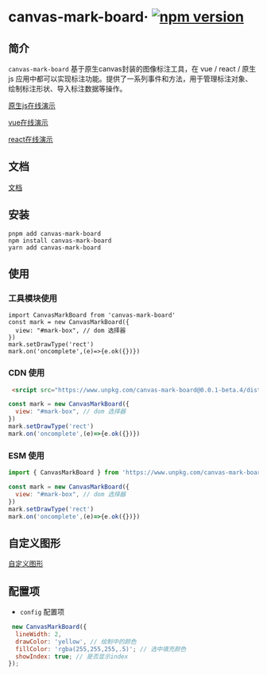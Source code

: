 # canvas-mark-board&middot; [![npm version](https://img.shields.io/npm/v/canvas-mark-board)](https://www.npmjs.com/package/canvas-mark-board)

## 简介
`canvas-mark-board` 基于原生canvas封装的图像标注工具，在 vue / react / 原生js 应用中都可以实现标注功能。提供了一系列事件和方法，用于管理标注对象、绘制标注形状、导入标注数据等操作。

[原生js在线演示](https://zhuguibiao.github.io/canvas-mark-board/js-demo/)

[vue在线演示](https://zhuguibiao.github.io/canvas-mark-board/vue-demo/)

[react在线演示](https://zhuguibiao.github.io/canvas-mark-board/react-demo/)

## 文档
[文档](https://zhuguibiao.github.io/canvas-mark-board/)


## 安装

```shell
pnpm add canvas-mark-board
npm install canvas-mark-board
yarn add canvas-mark-board
```

## 使用

### 工具模块使用
```tsx
import CanvasMarkBoard from 'canvas-mark-board'
const mark = new CanvasMarkBoard({
  view: "#mark-box", // dom 选择器
})
mark.setDrawType('rect')
mark.on('oncomplete',(e)=>{e.ok({})})
```

### CDN 使用
```html
 <srcipt src="https://www.unpkg.com/canvas-mark-board@0.0.1-beta.4/dist/index.umd.js"></srcipt>  
```
```js 
const mark = new CanvasMarkBoard({
  view: "#mark-box", // dom 选择器
})
mark.setDrawType('rect')
mark.on('oncomplete',(e)=>{e.ok({})})
```

### ESM 使用
```js 
import { CanvasMarkBoard } from 'https://www.unpkg.com/canvas-mark-board@0.0.1-beta.4/dist/index.esm.js'

const mark = new CanvasMarkBoard({
  view: "#mark-box", // dom 选择器
})
mark.setDrawType('rect')
mark.on('oncomplete',(e)=>{e.ok({})})
```

## 自定义图形
[自定义图形](https://zhuguibiao.github.io/canvas-mark-board/guide/register.html)

## 配置项
- `config` 配置项
```javascript
 new CanvasMarkBoard({
  lineWidth: 2,
  drawColor: 'yellow', // 绘制中的颜色
  fillColor: 'rgba(255,255,255,.5)'; // 选中填充颜色
  showIndex: true; // 是否显示index
});
```
